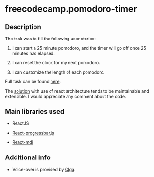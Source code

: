 # freecodecamp.pomodoro-timer

## Description

The task was to fill the following user stories: 
 
1. I can start a 25 minute pomodoro, and the timer will go off once 25 minutes has elapsed.

2.  I can reset the clock for my next pomodoro.

3. I can customize the length of each pomodoro.

Full task can be found [here](https://www.freecodecamp.com/challenges/build-a-pomodoro-clock).

The [solution](https://alexandr-bbm.github.io/freecodecamp.pomodoro-timer/) with use of react architecture tends to be maintainable and extensible.
I would appreciate any comment about the code.

## Main libraries used
* ReactJS

* [React-progressbar.js](https://github.com/kimmobrunfeldt/react-progressbar.js)

* [React-mdi](https://github.com/tleunen/react-mdl)

## Additional info

* Voice-over is provided by [Olga](https://www.facebook.com/olga.nikitina.58726).
